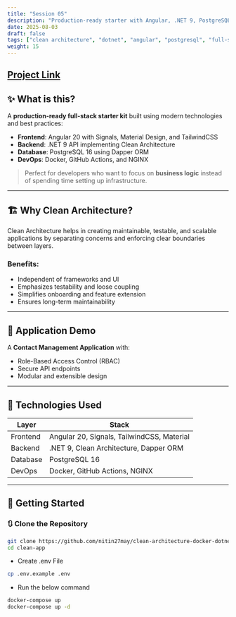 ```yaml
---
title: "Session 05"
description: "Production-ready starter with Angular, .NET 9, PostgreSQL, and Clean Architecture principles for scalable web apps."
date: 2025-08-03
draft: false
tags: ["clean architecture", "dotnet", "angular", "postgresql", "full-stack", "starter-kit", "devops"]
weight: 15
---
```

 
## [Project Link](https://github.com/nirpendra83/clean-architecture-docker-dotnet-angular.git)
## ✨ What is this?

A **production-ready full-stack starter kit** built using modern technologies and best practices:

- **Frontend**: Angular 20 with Signals, Material Design, and TailwindCSS  
- **Backend**: .NET 9 API implementing Clean Architecture  
- **Database**: PostgreSQL 16 using Dapper ORM  
- **DevOps**: Docker, GitHub Actions, and NGINX  

> Perfect for developers who want to focus on **business logic** instead of spending time setting up infrastructure.

---

## 🏗️ Why Clean Architecture?

Clean Architecture helps in creating maintainable, testable, and scalable applications by separating concerns and enforcing clear boundaries between layers.

### Benefits:
- Independent of frameworks and UI
- Emphasizes testability and loose coupling
- Simplifies onboarding and feature extension
- Ensures long-term maintainability

---

## 🚀 Application Demo

A **Contact Management Application** with:

- Role-Based Access Control (RBAC)
- Secure API endpoints
- Modular and extensible design

---

## 🔧 Technologies Used

| Layer       | Stack                                      |
|-------------|---------------------------------------------|
| Frontend    | Angular 20, Signals, TailwindCSS, Material |
| Backend     | .NET 9, Clean Architecture, Dapper ORM      |
| Database    | PostgreSQL 16                               |
| DevOps      | Docker, GitHub Actions, NGINX               |

---

## 🚀 Getting Started

### 🔃 Clone the Repository

```bash
git clone https://github.com/nitin27may/clean-architecture-docker-dotnet-angular.git clean-app
cd clean-app
```
- Create .env File
```bash
cp .env.example .env
```
-  Run the below command
```sh
docker-compose up
docker-compose up -d
```
